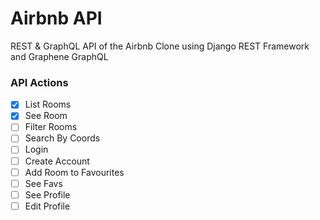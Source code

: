 # Airbnb API

REST & GraphQL API of the Airbnb Clone using Django REST Framework and Graphene GraphQL

### API Actions

- [X] List Rooms
- [X] See Room
- [ ] Filter Rooms
- [ ] Search By Coords
- [ ] Login
- [ ] Create Account
- [ ] Add Room to Favourites
- [ ] See Favs
- [ ] See Profile
- [ ] Edit Profile
